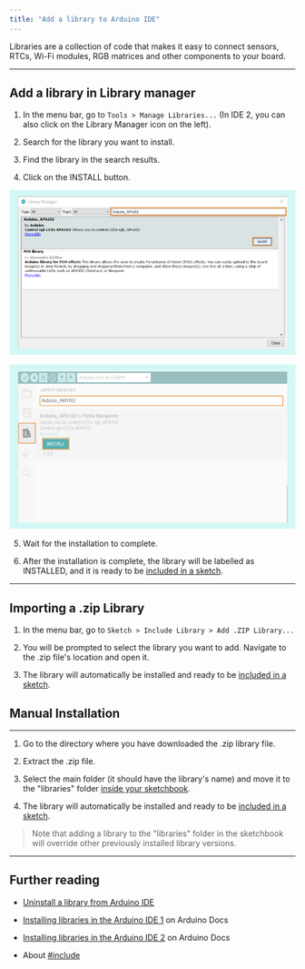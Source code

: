 ```yaml
---
title: "Add a library to Arduino IDE"
---
```


Libraries are a collection of code that makes it easy to connect sensors, RTCs, Wi-Fi modules, RGB matrices and other components to your board.

---

## Add a library in Library manager

1. In the menu bar, go to `Tools > Manage Libraries...` (In IDE 2, you can also click on the Library Manager icon on the left).

2. Search for the library you want to install.

3. Find the library in the search results.

4. Click on the INSTALL button.

  ![IDE 1 Library Manager with search box and Install button highlighted](img/LibraryManager_InstallingLibrary_IDE1.png)

  ![IDE 2 Library Manager Icon, search box, and Install button highlighted](img/LibraryManager_InstallingLibrary_IDE2.png)

5. Wait for the installation to complete.

6. After the installation is complete, the library will be labelled as INSTALLED, and it is ready to be [included in a sketch](https://www.arduino.cc/reference/en/language/structure/further-syntax/include/).

---

## Importing a .zip Library

1. In the menu bar, go to `Sketch > Include Library > Add .ZIP Library...`

2. You will be prompted to select the library you want to add. Navigate to the .zip file's location and open it.

3. The library will automatically be installed and ready to be [included in a sketch](https://www.arduino.cc/reference/en/language/structure/further-syntax/include/).

## Manual Installation

---

1. Go to the directory where you have downloaded the .zip library file.

2. Extract the .zip file.

3. Select the main folder (it should have the library's name) and move it to the "libraries" folder [inside your sketchbook](https://support.arduino.cc/hc/en-us/articles/4412950938514-Open-the-Sketchbook).

4. The library will automatically be installed and ready to be [included in a sketch](https://www.arduino.cc/reference/en/language/structure/further-syntax/include/).

> Note that adding a library to the "libraries" folder in the sketchbook will override other previously installed library versions.

---

## Further reading

* [Uninstall a library from Arduino IDE](https://support.arduino.cc/hc/en-us/articles/360016077340-Uninstall-a-library-from-Arduino-IDE)

* [Installing libraries in the Arduino IDE 1](https://docs.arduino.cc/software/ide-v1/tutorials/installing-libraries#importing-a-zip-library) on Arduino Docs

* [Installing libraries in the Arduino IDE 2](https://docs.arduino.cc/software/ide-v2/tutorials/ide-v2-installing-a-library) on Arduino Docs

* About [#include](https://www.arduino.cc/reference/en/language/structure/further-syntax/include/)
